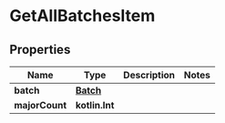 
# GetAllBatchesItem

## Properties
| Name | Type | Description | Notes |
| ------------ | ------------- | ------------- | ------------- |
| **batch** | [**Batch**](Batch.md) |  |  |
| **majorCount** | **kotlin.Int** |  |  |



